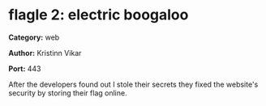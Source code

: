 # flagle 2: electric boogaloo
**Category:** web

**Author:** Kristinn Vikar

**Port:** 443

After the developers found out I stole their secrets
they fixed the website's security by storing their flag online.
